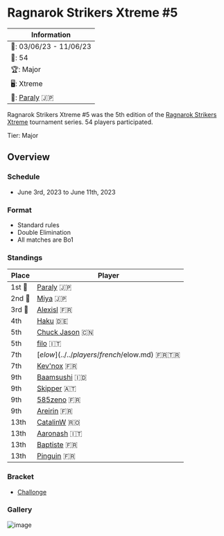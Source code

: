 # Ragnarok Strikers Xtreme #5

|Information|
|-|
|:calendar:: 03/06/23 - 11/06/23|
|:busts_in_silhouette:: 54|
|:trophy:: Major|
|:desktop_computer:: Xtreme|
|:1st_place_medal:: [Paraly](../../players/japanese/paraly.md) :jp:|

Ragnarok Strikers Xtreme #5 was the 5th edition of the [Ragnarok Strikers Xtreme](ragnaxmain.md) tournament series.
54 players participated.

Tier: Major

## Overview

### Schedule
- June 3rd, 2023 to June 11th, 2023

### Format
- Standard rules
- Double Elimination
- All matches are Bo1

### Standings

|Place|Player|
|-|-|
|1st :1st_place_medal:|[Paraly](../../players/japanese/paraly.md) :jp:|
|2nd :2nd_place_medal:|[Miya](../../players/japanese/miya.md) :jp:|
|3rd :3rd_place_medal:|[Alexisl](../../players/french/alexisl.md) :fr:|
|4th|[Haku](../../players/german/haku.md) :de:|
|5th|[Chuck Jason](../../players/chinese/chuckjason.md) :cn:|
|5th|[filo](../../players/italian/filo.md) :it:|
|7th|[$elow](../../players/french/$elow.md) :fr::tr:|
|7th|[Kev'nox](../../players/french/kevnox.md) :fr:|
|9th|[Baamsushi](../../players/indonesian/baamsushi.md) :indonesia:|
|9th|[Skipper](../../players/austrian/skipper.md) :austria:|
|9th|[585zeno](../../players/french/585zeno.md) :fr:|
|9th|[Areirin](../../players/french/areirin.md) :fr:|
|13th|[CatalinW](../../players/romanian/catalinw.md) :romania:|
|13th|[Aaronash](../../players/italian/aaronash.md) :it:|
|13th|[Baptiste](../../players/french/baptiste.md) :fr:|
|13th|[Pinguin](../../players/french/pinguin.md) :fr:|

### Bracket
- [Challonge](https://challonge.com/6d56443u)

### Gallery

![image](https://github.com/inabikarilibrary/inalib/assets/110833255/1ab31249-9a8d-41c4-b788-e0e0c74f36ff)
